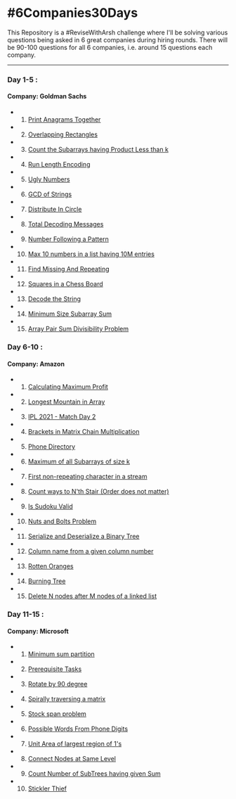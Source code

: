 # #6Companies30Days
This Repository is a #ReviseWithArsh challenge where I'll be solving various questions being asked in 6 great companies during hiring rounds. There will be 90-100 questions for all 6 companies, i.e. around 15 questions each company.
<hr/>

### Day 1-5 :
#### Company: Goldman Sachs

- 1. <a href="https://practice.geeksforgeeks.org/problems/print-anagrams-together/1/">Print Anagrams Together</a>
- 2. <a href="https://practice.geeksforgeeks.org/problems/overlapping-rectangles1924/1/">Overlapping Rectangles</a>
- 3. <a href="https://practice.geeksforgeeks.org/problems/count-the-subarrays-having-product-less-than-k1708/1/">Count the Subarrays having Product Less than k</a>
- 4. <a href="https://practice.geeksforgeeks.org/problems/run-length-encoding/1/">Run Length Encoding</a>
- 5. <a href="https://practice.geeksforgeeks.org/problems/ugly-numbers2254/1/">Ugly Numbers</a>
- 6. <a href="https://leetcode.com/problems/greatest-common-divisor-of-strings/">GCD of Strings</a>
- 7. <a href="https://www.geeksforgeeks.org/distributing-m-items-circle-size-n-starting-k-th-position/">Distribute In Circle</a>
- 8. <a href="https://practice.geeksforgeeks.org/problems/total-decoding-messages1235/1/">Total Decoding Messages</a>
- 9. <a href="https://practice.geeksforgeeks.org/problems/number-following-a-pattern3126/1">Number Following a Pattern</a>
- 10. <a href="https://www.geeksforgeeks.org/python-program-to-find-n-largest-elements-from-a-list/">Max 10 numbers in a list having 10M entries</a>
- 11. <a href="https://practice.geeksforgeeks.org/problems/find-missing-and-repeating2512/1">Find Missing And Repeating</a>
- 12. <a href="https://www.geeksforgeeks.org/program-to-find-number-of-squares-on-a-chessboard/">Squares in a Chess Board</a>
- 13. <a href="https://practice.geeksforgeeks.org/problems/decode-the-string2444/1">Decode the String</a>
- 14. <a href="https://leetcode.com/problems/minimum-size-subarray-sum/">Minimum Size Subarray Sum</a>
- 15. <a href="https://practice.geeksforgeeks.org/problems/array-pair-sum-divisibility-problem3257/1">Array Pair Sum Divisibility Problem</a>

### Day 6-10 :
#### Company: Amazon

- 1. <a href="https://practice.geeksforgeeks.org/problems/maximum-profit4657/1">Calculating Maximum Profit</a>
- 2. <a href="https://leetcode.com/problems/longest-mountain-in-array/1">Longest Mountain in Array</a>
- 3. <a href="https://practice.geeksforgeeks.org/problems/deee0e8cf9910e7219f663c18d6d640ea0b87f87/1/">IPL 2021 - Match Day 2</a>
- 4. <a href="https://practice.geeksforgeeks.org/problems/brackets-in-matrix-chain-multiplication1024/1">Brackets in Matrix Chain Multiplication</a>
- 5. <a href="https://practice.geeksforgeeks.org/problems/phone-directory4628/1/1">Phone Directory</a>
- 6. <a href="https://practice.geeksforgeeks.org/problems/maximum-of-all-subarrays-of-size-k3101/1">Maximum of all Subarrays of size k</a>
- 7. <a href="https://practice.geeksforgeeks.org/problems/first-non-repeating-character-in-a-stream1216/1">First non-repeating character in a stream</a>
- 8. <a href="https://practice.geeksforgeeks.org/problems/count-ways-to-nth-stairorder-does-not-matter1322/1/">Count ways to N'th Stair (Order does not matter)</a>
- 9. <a href="https://practice.geeksforgeeks.org/problems/is-sudoku-valid4820/1/">Is Sudoku Valid</a>
- 10. <a href="https://practice.geeksforgeeks.org/problems/nuts-and-bolts-problem0431/1/">Nuts and Bolts Problem</a>
- 11. <a href="https://practice.geeksforgeeks.org/problems/serialize-and-deserialize-a-binary-tree/1">Serialize and Deserialize a Binary Tree</a>
- 12. <a href="https://practice.geeksforgeeks.org/problems/column-name-from-a-given-column-number4244/1/">Column name from a given column number</a>
- 13. <a href="https://leetcode.com/problems/rotting-oranges/">Rotten Oranges</a>
- 14. <a href="https://practice.geeksforgeeks.org/problems/burning-tree/1/">Burning Tree</a>
- 15. <a href="https://practice.geeksforgeeks.org/problems/delete-n-nodes-after-m-nodes-of-a-linked-list/1/">Delete N nodes after M nodes of a linked list</a>

### Day 11-15 :
#### Company: Microsoft

- 1. <a href="https://practice.geeksforgeeks.org/problems/minimum-sum-partition3317/1/">Minimum sum partition</a>
- 2. <a href="https://practice.geeksforgeeks.org/problems/prerequisite-tasks/1/">Prerequisite Tasks</a>
- 3. <a href="https://practice.geeksforgeeks.org/problems/rotate-by-90-degree0356/1/">Rotate by 90 degree</a>
- 4. <a href="https://practice.geeksforgeeks.org/problems/spirally-traversing-a-matrix-1587115621/1/">Spirally traversing a matrix</a>
- 5. <a href="https://practice.geeksforgeeks.org/problems/stock-span-problem-1587115621/1">Stock span problem</a>
- 6. <a href="https://practice.geeksforgeeks.org/problems/possible-words-from-phone-digits-1587115620/1/">Possible Words From Phone Digits</a>
- 7. <a href="https://practice.geeksforgeeks.org/problems/length-of-largest-region-of-1s-1587115620/1/">Unit Area of largest region of 1's</a>
- 8. <a href="https://practice.geeksforgeeks.org/problems/connect-nodes-at-same-level/1/">Connect Nodes at Same Level</a>
- 9. <a href="https://practice.geeksforgeeks.org/problems/count-number-of-subtrees-having-given-sum/1/">Count Number of SubTrees having given Sum</a>
- 10. <a href="https://practice.geeksforgeeks.org/problems/stickler-theif-1587115621/1/">Stickler Thief</a>